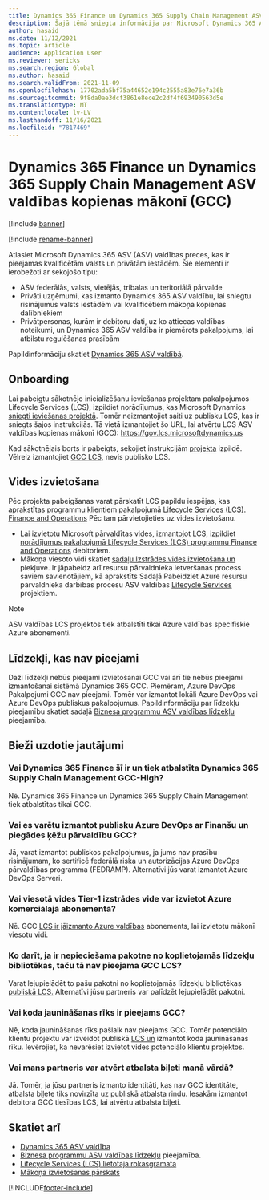 ```yaml
---
title: Dynamics 365 Finance un Dynamics 365 Supply Chain Management ASV valdības kopienas mākonī (GCC)
description: Šajā tēmā sniegta informācija par Microsoft Dynamics 365 ASV valdības precēm, kas ir pieejamas kvalificētām valsts un privātām iestādēm.
author: hasaid
ms.date: 11/12/2021
ms.topic: article
audience: Application User
ms.reviewer: sericks
ms.search.region: Global
ms.author: hasaid
ms.search.validFrom: 2021-11-09
ms.openlocfilehash: 17702ada5bf75a44652e194c2555a83e76e7a36b
ms.sourcegitcommit: 9f8da0ae3dcf3861e8ece2c2df4f693490563d5e
ms.translationtype: MT
ms.contentlocale: lv-LV
ms.lasthandoff: 11/16/2021
ms.locfileid: "7817469"
---
```

# <a name="dynamics-365-finance-and-dynamics-365-supply-chain-management-in-us-government-community-cloud-gcc"></a>Dynamics 365 Finance un Dynamics 365 Supply Chain Management ASV valdības kopienas mākonī (GCC)

[!include [banner](../includes/banner.md)]

[!include [rename-banner](~/includes/cc-data-platform-banner.md)]

Atlasiet Microsoft Dynamics 365 ASV (ASV) valdības preces, kas ir pieejamas kvalificētām valsts un privātām iestādēm. Šie elementi ir ierobežoti ar sekojošo tipu:

- ASV federālās, valsts, vietējās, tribalas un teritoriālā pārvalde
- Privāti uzņēmumi, kas izmanto Dynamics 365 ASV valdību, lai sniegtu risinājumus valsts iestādēm vai kvalificētiem mākoņa kopienas dalībniekiem
- Privātpersonas, kurām ir debitoru dati, uz ko attiecas valdības noteikumi, un Dynamics 365 ASV valdība ir piemērots pakalpojums, lai atbilstu regulēšanas prasībām

Papildinformāciju skatiet [Dynamics 365 ASV valdībā](/power-platform/admin/microsoft-dynamics-365-government).

## <a name="onboarding"></a>Onboarding

Lai pabeigtu sākotnējo inicializēšanu ieviešanas projektam pakalpojumos Lifecycle Services (LCS), izpildiet norādījumus, kas Microsoft Dynamics [sniegti ieviešanas projektā](../../../fin-ops-core/fin-ops/imp-lifecycle/onboard.md). Tomēr neizmantojiet saiti uz publisku LCS, kas ir sniegts šajos instrukcijās. Tā vietā izmantojiet šo URL, lai atvērtu LCS ASV valdības kopienas mākonī (GCC): <https://gov.lcs.microsoftdynamics.us>

Kad sākotnējais borts ir pabeigts, sekojiet instrukcijām [projekta](../lifecycle-services/project-onboarding.md) izpildē. Vēlreiz izmantojiet [GCC LCS,](https://gov.lcs.microsoftdynamics.us) nevis publisko LCS.

## <a name="environment-deployment"></a>Vides izvietošana

Pēc projekta pabeigšanas varat pārskatīt LCS papildu iespējas, kas aprakstītas programmu klientiem pakalpojumā [Lifecycle Services (LCS). Finance and Operations](../../../fin-ops-core/dev-itpro/lifecycle-services/lcs-works-lcs.md) Pēc tam pārvietojieties uz vides izvietošanu.

- Lai izvietotu Microsoft pārvaldītas vides, izmantojot LCS, izpildiet [norādījumus pakalpojumā Lifecycle Services (LCS) programmu Finance and Operations](../../../fin-ops-core/dev-itpro/lifecycle-services/lcs-works-lcs.md#new-deployment-experience) debitoriem.
- Mākoņa viesoto vidi skatiet [sadaļu Izstrādes vides izvietošana un](../../../fin-ops-core/dev-itpro/dev-tools/access-instances.md) piekļuve. Ir jāpabeidz arī resursu pārvaldnieka ietveršanas process saviem savienotājiem, kā aprakstīts Sadaļā Pabeidziet Azure resursu pārvaldnieka darbības procesu ASV valdības [Lifecycle Services](arm-onbarding-us-goverment.md) projektiem.

> [!NOTE]
> ASV valdības LCS projektos tiek atbalstīti tikai Azure valdības specifiskie Azure abonementi.

## <a name="features-that-arent-available"></a>Līdzekļi, kas nav pieejami

Daži līdzekļi nebūs pieejami izvietošanai GCC vai arī tie nebūs pieejami izmantošanai sistēmā Dynamics 365 GCC. Piemēram, Azure DevOps Pakalpojumi GCC nav pieejami. Tomēr var izmantot lokāli Azure DevOps vai Azure DevOps publiskus pakalpojumus. Papildinformāciju par līdzekļu pieejamību skatiet sadaļā [Biznesa programmu ASV valdības līdzekļu](https://aka.ms/BAPFunctionalParity) pieejamība.

## <a name="frequently-asked-questions"></a>Bieži uzdotie jautājumi

### <a name="are-dynamics-365-finance-and-dynamics-365-supply-chain-management-supported-in-gcc-high"></a>Vai Dynamics 365 Finance šī ir un tiek atbalstīta Dynamics 365 Supply Chain Management GCC-High?

Nē. Dynamics 365 Finance un Dynamics 365 Supply Chain Management tiek atbalstītas tikai GCC.

### <a name="can-i-use-public-azure-devops-with-finance-and-supply-chain-management-in-gcc"></a>Vai es varētu izmantot publisku Azure DevOps ar Finanšu un piegādes ķēžu pārvaldību GCC?

Jā, varat izmantot publiskos pakalpojumus, ja jums nav prasību risinājumam, ko sertificē federālā riska un autorizācijas Azure DevOps pārvaldības programma (FEDRAMP). Alternatīvi jūs varat izmantot Azure DevOps Serveri.

### <a name="can-i-deploy-a-cloud-hosted-environment-tier-1-development-environment-on-an-azure-commercial-subscription"></a>Vai viesotā vides Tier-1 izstrādes vide var izvietot Azure komerciālajā abonementā?

Nē. GCC [LCS ir jāizmanto Azure valdības](https://gov.lcs.microsoftdynamics.us) abonements, lai izvietotu mākonī viesotu vidi.

### <a name="what-can-i-do-if-i-need-a-package-from-the-shared-asset-library-but-it-isnt-available-in-lcs-for-gcc"></a>Ko darīt, ja ir nepieciešama pakotne no koplietojamās līdzekļu bibliotēkas, taču tā nav pieejama GCC LCS?

Varat lejupielādēt to pašu pakotni no koplietojamās līdzekļu bibliotēkas [publiskā LCS.](https://lcs.dynamics.com) Alternatīvi jūsu partneris var palīdzēt lejupielādēt pakotni.

### <a name="is-the-code-upgrade-tool-available-in-gcc"></a>Vai koda jaunināšanas rīks ir pieejams GCC?

Nē, koda jaunināšanas rīks pašlaik nav pieejams GCC. Tomēr potenciālo klientu projektu var izveidot publiskā [LCS un](https://lcs.dynamics.com) izmantot koda jaunināšanas rīku. Ievērojiet, ka nevarēsiet izvietot vides potenciālo klientu projektos.

### <a name="can-my-partner-open-a-support-ticket-on-my-behalf"></a>Vai mans partneris var atvērt atbalsta biļeti manā vārdā?

Jā. Tomēr, ja jūsu partneris izmanto identitāti, kas nav GCC identitāte, atbalsta biļete tiks novirzīta uz publiskā atbalsta rindu. Iesakām izmantot debitora GCC tiesības LCS, lai atvērtu atbalsta biļeti.

## <a name="see-also"></a>Skatiet arī

- [Dynamics 365 ASV valdība](/power-platform/admin/microsoft-dynamics-365-government)
- [Biznesa programmu ASV valdības līdzekļu](https://aka.ms/BAPFunctionalParity) pieejamība.
- [Lifecycle Services (LCS) lietotāja rokasgrāmata](../../../fin-ops-core/dev-itpro/lifecycle-services/lcs-user-guide.md)
- [Mākoņa izvietošanas pārskats](../../../fin-ops-core/dev-itpro/deployment/cloud-deployment-overview.md)

[!INCLUDE[footer-include](../../../includes/footer-banner.md)]
